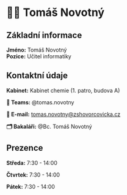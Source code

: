 # 👨‍🏫 Tomáš Novotný

## Základní informace

**Jméno:** Tomáš Novotný  
**Pozice:** Učitel informatiky  

## Kontaktní údaje

**Kabinet:** Kabinet chemie (1. patro, budova A)

**📱 Teams:** @tomas.novotny  

**📧 E-mail:** [tomas.novotny@zshovorcovicka.cz](mailto:tomas.novotny@zshovorcovicka.cz)

**🗂️ Bakaláři:** @Bc. Tomáš Novotný

## Prezence

**Středa:** 7:30 - 14:00

**Čtvrtek:** 7:30 - 14:00

**Pátek:** 7:30 - 14:00

